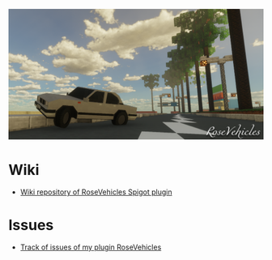 ![alt text](https://github.com/EmSockz/Issues-RoseVehicles/blob/main/image_3.png?raw=true)

# Wiki
- [Wiki repository of RoseVehicles Spigot plugin](https://emsockz.gitbook.io/rosevehicles/)

# Issues
- [Track of issues of my plugin RoseVehicles](https://github.com/EmSockz/Issues-RoseVehicles)
